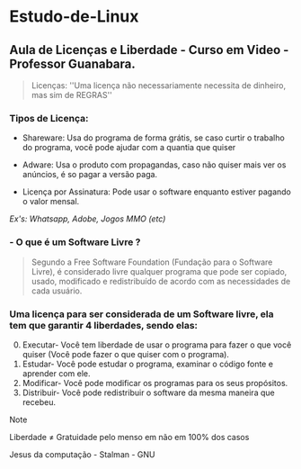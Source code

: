 # Estudo-de-Linux
 ## Aula de Licenças e Liberdade - Curso em Video - Professor Guanabara.

> Licenças: ''Uma licença não necessariamente necessita de dinheiro, mas sim de REGRAS''

### Tipos de Licença:

* Shareware: Usa do programa de forma grátis, se caso curtir o trabalho do programa, você pode ajudar com a quantia que quiser

* Adware: Usa o produto com propagandas, caso não quiser mais ver os anúncios, é so pagar a versão paga.

* Licença por Assinatura: Pode usar o software enquanto estiver pagando o valor mensal.

*Ex's: Whatsapp, Adobe, Jogos MMO (etc)*

### - O que é um Software Livre ?

> Segundo a Free Software Foundation (Fundação para o Software Livre), é considerado livre qualquer programa que pode ser copiado, usado, modificado e redistribuído de acordo com as necessidades de cada usuário.

### Uma licença para ser considerada de um Software livre, ela tem que garantir 4 liberdades, sendo elas:

0. Executar- Você tem liberdade de usar o programa para fazer o que você quiser (Você pode fazer o que quiser com o programa).
1. Estudar- Você pode estudar o programa, examinar o código fonte e aprender com ele.
2. Modificar- Você pode modificar os programas para os seus propósitos.
3. Distribuir- Você pode redistribuir o software da mesma maneira que recebeu.


> [!NOTE] 
Liberdade ≠ Gratuidade pelo menso em não em 100% dos casos

Jesus da computação - Stalman - GNU